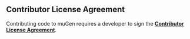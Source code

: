 ## Contributor License Agreement

Contributing code to muGen requires a developer to sign the [<u>**Contributor License Agreement**</u>](LICENSE.md).